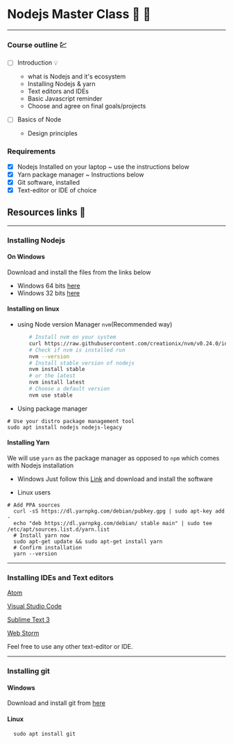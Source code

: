 # Nodejs Master Class :muscle: :rocket:
***
### Course outline :chart:

- [ ] Introduction :bulb:
       
     - what is Nodejs and it's ecosystem
     - Installing Nodejs & yarn
     - Text editors and IDEs
     - Basic Javascript reminder
     - Choose and agree on final goals/projects
 
 - [ ] Basics of Node
    
    - Design principles
    
 
 ### Requirements
 
 - [x] Nodejs Installed on your laptop ~ use the instructions below
 - [x] Yarn package manager ~ Instructions below
 - [x] Git software, installed
 - [x] Text-editor or IDE of choice
  
 ## Resources links :link:
 ***
 ### Installing Nodejs
 #### On Windows
Download and install the files from the links below
 - Windows 64 bits [here](https://nodejs.org/dist/v8.12.0/node-v8.12.0-x64.msi)
 - Windows 32 bits [here](  https://nodejs.org/dist/v8.12.0/node-v8.12.0-x86.msi)

#### Installing on linux 
 
 - using Node version Manager `nvm`(Recommended way)
 ```bash
        # Install nvm on your system
        curl https://raw.githubusercontent.com/creationix/nvm/v0.24.0/install.sh | bash
        # Check if nvm is installed run
        nvm --version
        # Install stable version of nodejs
        nvm install stable
        # or the latest
        nvm install latest
        # Choose a default version
        nvm use stable
 ```
 
 -  Using package manager
 ```shell
 # Use your distro package management tool
 sudo apt install nodejs nodejs-legacy 
 ```
 
 #### Installing Yarn
 We will use `yarn` as the package manager as opposed to `npm` which comes with Nodejs installation
 - Windows
    Just follow this [Link](https://yarnpkg.com/latest.msi) and download and install the software
    
 - Linux users
  ```shell
  # Add PPA sources
    curl -sS https://dl.yarnpkg.com/debian/pubkey.gpg | sudo apt-key add -
    echo "deb https://dl.yarnpkg.com/debian/ stable main" | sudo tee /etc/apt/sources.list.d/yarn.list
    # Install yarn now
    sudo apt-get update && sudo apt-get install yarn
    # Confirm installation
    yarn --version
  ```
  
  *** 
  
  ### Installing IDEs and Text editors
  [Atom]()
  
  [Visual Studio Code]()
  
  [Sublime Text 3]()
  
  [Web Storm]()
  
  Feel free to use any other text-editor or IDE.
  
  
  ***
  
  ### Installing git
  #### Windows
  Download and install git from [here](https://git)
  
  #### Linux
  ```shell
    sudo apt install git
  ```
